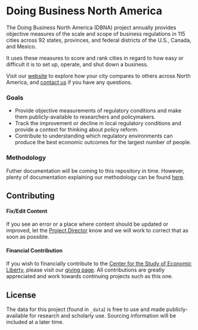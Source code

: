 # Doing Business North America

The Doing Business North America (DBNA) project annually provides objective measures of the scale and scope of business regulations in 115 cities across 92 states, provinces, and federal districts of the U.S., Canada, and Mexico.

It uses these measures to score and rank cities in regard to how easy or difficult it is to set up, operate, and shut down a business.

Visit our [website](https://dbna.asu.edu) to explore how your city compares to others across North America, and [contact us](https://dbna.asu.edu/contact) if you have any questions.

### Goals

- Provide objective measurements of regulatory conditions and make them publicly-available to researchers and policymakers.
- Track the improvement or decline in local regulatory conditions and provide a context for thinking about policy reform.
- Contribute to understanding which regulatory environments can produce the best economic outcomes for the largest number of people.

### Methodology

Futher documentation will be coming to this repository in time. However, plenty of documentation explaining our methodology can be found [here](https://dbna.asu.edu/methodology).

## Contributing

#### Fix/Edit Content

If you see an error or a place where content should be updated or improved, let the [Project Director](https://isearch.asu.edu/profile/2653923) know and we will work to correct that as soon as possible.

#### Financial Contribution

If you wish to financially contribute to the [Center for the Study of Economic Liberty](https://csel.asu.edu/), please visit our [giving page](https://csel.asu.edu/about/giving). All contributions are greatly appreciated and work towards continuing projects such as this one.

## License

The data for this project (found in `_data`) is free to use and made publicly-available for research and scholarly use. Sourcing information will be included at a later time.